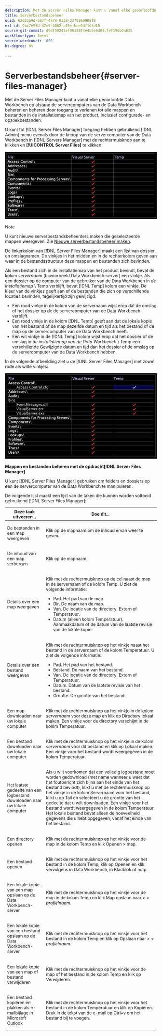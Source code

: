 ```yaml
---
description: Met de Server Files Manager kunt u vanaf elke geoorloofde Data Workbench op afstand de servercomputers van de Data Workbench beheren en beheren door toegang te verlenen tot alle mappen en bestanden in de installatiemap van het product, inclusief configuratie- en opzoekbestanden.
title: Serverbestandsbeheer
uuid: 62625b9d-587f-4a78-8328-2270869909f8
exl-id: 9ac7e95d-47e5-4862-a16e-bee0df1d3d15
source-git-commit: d9df90242ef96188f4e4b5e6d04cfef196b0a628
workflow-type: tm+mt
source-wordcount: '856'
ht-degree: 0%

---
```


# Serverbestandsbeheer{#server-files-manager}

Met de Server Files Manager kunt u vanaf elke geoorloofde Data Workbench op afstand de servercomputers van de Data Workbench beheren en beheren door toegang te verlenen tot alle mappen en bestanden in de installatiemap van het product, inclusief configuratie- en opzoekbestanden.

U kunt tot [!DNL Server Files Manager] toegang hebben gebruikend [!DNL Admin] menu evenals door de knoop van de servercomputer van de Data Workbench in [!DNL Servers Manager] met de rechtermuisknop aan te klikken en **[!UICONTROL Server Files]** te klikken.

![](assets/vis_FileManager.png)

>[!NOTE]
>
>U kunt nieuwe serverbestandsbeheerders maken die geselecteerde mappen weergeven. Zie [Nieuwe serverbestandsbeheer maken](../../../home/c-get-started/c-intf-anlys-ftrs/c-cstm-prof-files-mgrs/c-new-svr-files-mgrs.md#concept-6e8f63273109443699a8f61b1a2ea816).

De linkerkolom van [!DNL Server Files Manager] maakt een lijst van dossier en omslagnamen. De vinkjes in het midden en in de rechterkolom geven aan waar in de bestandsstructuur deze mappen en bestanden zich bevinden.

Als een bestand zich in de installatiemap van het product bevindt, bevat de kolom *servernaam* (bijvoorbeeld Data Workbench-server) een vinkje. Als een dossier op de computer van de gebruiker van de Data Workbench in *de installatiemap* \ Temp verblijft, bevat [!DNL Temp] kolom een vinkje. De kleur van de vinkjes geeft aan of de bestanden die zich op verschillende locaties bevinden, tegelijkertijd zijn gewijzigd.

* Een rood vinkje in de kolom van de servernaam wijst erop dat de omslag of het dossier op de de servercomputer van de Data Workbench verblijft.
* Een rood vinkje in de kolom [!DNL Temp] geeft aan dat de lokale kopie van het bestand of de map dezelfde datum en tijd als het bestand of de map op de servercomputer van de Data Workbench heeft.
* Een wit vinkje in de [!DNL Temp] kolom wijst erop dat het dossier of de omslag in *de installatiemap van de Data Workbench* \ Temp een verschillende Gewijzigde datum en tijd dan het dossier of de omslag op de servercomputer van de Data Workbench hebben.

In de volgende afbeelding ziet u de [!DNL Server Files Manager] met zowel rode als witte vinkjes:

![](assets/vis_FileManager_RedWhiteChecks.png)

**Mappen en bestanden beheren met de opdracht[!DNL Server Files Manager]**

U kunt [!DNL Server Files Manager] gebruiken om folders en dossiers op een de servercomputer van de Data Workbench te manipuleren.

De volgende lijst maakt een lijst van de taken die kunnen worden voltooid gebruikend [!DNL Server Files Manager]:

<table id="table_D217AE5A878542EC8B604812A61819C3"> 
 <thead> 
  <tr> 
   <th colname="col1" class="entry"> Deze taak uitvoeren... </th> 
   <th colname="col2" class="entry"> Doe dit... </th> 
  </tr> 
 </thead>
 <tbody> 
  <tr> 
   <td colname="col1"> <p>De bestanden in een map weergeven </p> </td> 
   <td colname="col2"> <p>Klik op de mapnaam om de inhoud ervan weer te geven. </p> </td> 
  </tr> 
  <tr> 
   <td colname="col1"> <p>De inhoud van een map verbergen </p> </td> 
   <td colname="col2"> <p>Klik op de mapnaam. </p> </td> 
  </tr> 
  <tr> 
   <td colname="col1"> <p>Details over een map weergeven </p> </td> 
   <td colname="col2"> <p>Klik met de rechtermuisknop op de cel naast de map in de servernaam of de kolom <span class="wintitle"> Temp</span>. U ziet de volgende informatie: </p> 
    <ul id="ul_2DA5C8D0E95F4BCC8F7E25D05F00EB02"> 
     <li id="li_3FDECC14D62543B183C3509C338DF432">Pad. Het pad van de map. </li> 
     <li id="li_9CF3989FD9E2427995F070E043FAD02C">Dir. De naam van de map. </li> 
     <li id="li_68AAA11907404D0BBF407ECD7CA2E467">Van. De locatie van de directory, Extern of Temperatuur. </li> 
     <li id="li_CB4AEEC89E424868B758465EC0B701B5">Datum (alleen kolom Temperatuur). Aanmaakdatum of de datum van de laatste revisie van de lokale kopie. </li> 
    </ul> </td> 
  </tr> 
  <tr> 
   <td colname="col1"> <p>Details over een bestand weergeven </p> </td> 
   <td colname="col2"> <p>Klik met de rechtermuisknop op het vinkje naast het bestand in de servernaam of de kolom <span class="wintitle"> Temperatuur</span>. U ziet de volgende informatie: </p> <p> 
     <ul id="ul_C4E6CB86D1774D739B5ECF48AF8DB628"> 
      <li id="li_7A6D39CF8C064FDDAB87F8D4E50FA832">Pad. Het pad van het bestand. </li> 
      <li id="li_9C735B6F0A2541F1992B845359C3685A">Bestand. De naam van het bestand. </li> 
      <li id="li_3EB903E4F4C44A6093732C588F0125EF">Van. De locatie van de directory, Extern of Temperatuur. </li> 
      <li id="li_C1FED4F98F854D5892DBAD9F9E1D47B8">Datum. Datum van de laatste revisie van het bestand. </li> 
      <li id="li_7477C727C62F4406BB2026063E41F2AE">Grootte. De grootte van het bestand. </li> 
     </ul> </p> </td> 
  </tr> 
  <tr> 
   <td colname="col1"> <p>Een map downloaden naar uw lokale computer </p> </td> 
   <td colname="col2"> <p>Klik met de rechtermuisknop op het vinkje in de kolom <i>servernaam</i> voor deze map en klik op <span class="uicontrol"> Directory lokaal maken</span>. Een vinkje voor de directory verschijnt in de kolom <span class="wintitle"> Temperatuur</span>. </p> </td> 
  </tr> 
  <tr> 
   <td colname="col1"> <p>Een bestand downloaden naar uw lokale computer </p> </td> 
   <td colname="col2"> <p>Klik met de rechtermuisknop op het vinkje in de kolom <i>servernaam</i> voor dit bestand en klik op <span class="uicontrol"> Lokaal maken</span>. Een vinkje voor het bestand wordt weergegeven in de kolom <span class="wintitle"> Temperatuur</span>. </p> </td> 
  </tr> 
  <tr> 
   <td colname="col1"> <p>Het laatste gedeelte van een logbestand downloaden naar uw lokale computer </p> </td> 
   <td colname="col2"> <p>Als u wilt voorkomen dat een volledig logbestand moet worden gedownload (met name wanneer u weet dat het foutbericht zich bijna aan het einde van het bestand bevindt), klikt u met de rechtermuisknop op het vinkje in de kolom Servernaam voor het bestand, klikt u op <span class="uicontrol"> Tail</span> en selecteert u de grootte van het gedeelte dat u wilt downloaden. Een vinkje voor het bestand wordt weergegeven in de kolom <span class="wintitle"> Temperatuur</span>. Het lokale bestand bevat alleen de hoeveelheid gegevens die u hebt opgegeven, vanaf het einde van het bestand. </p> </td> 
  </tr> 
  <tr> 
   <td colname="col1"> <p>Een directory openen </p> </td> 
   <td colname="col2"> <p>Klik met de rechtermuisknop op het vinkje voor de map in de kolom <span class="wintitle"> Temp</span> en klik <span class="uicontrol"> Openen</span> &gt; <span class="uicontrol"> map</span>. </p> </td> 
  </tr> 
  <tr> 
   <td colname="col1"> <p>Een bestand openen </p> </td> 
   <td colname="col2"> <p>Klik met de rechtermuisknop op het vinkje voor het bestand in de kolom <span class="wintitle"> Temp</span>, klik op <span class="uicontrol"> Openen</span> en klik vervolgens in <span class="uicontrol"> Data Workbench</span>, <span class="uicontrol"> in Kladblok</span> of <span class="uicontrol"> map</span>. </p> </td> 
  </tr> 
  <tr> 
   <td colname="col1"> <p>Een lokale kopie van een map opslaan op de Data Workbench-server </p> </td> 
   <td colname="col2"> <p>Klik met de rechtermuisknop op het vinkje voor de map in de kolom <span class="wintitle"> Temp</span> en klik <span class="uicontrol"> Map opslaan naar</span> &gt; <i>&lt;<span class="uicontrol"> profielnaam</span></i>. </p> </td> 
  </tr> 
  <tr> 
   <td colname="col1"> <p>Een lokale kopie van een bestand opslaan op de Data Workbench-server </p> </td> 
   <td colname="col2"> <p>Klik met de rechtermuisknop op het vinkje voor het bestand in de kolom <span class="wintitle"> Temp</span> en klik op <span class="uicontrol"> Opslaan naar</span> &gt; <i>&lt;<span class="uicontrol"> profielnaam</span></i>. </p> </td> 
  </tr> 
  <tr> 
   <td colname="col1"> <p>Een lokale kopie van een map of bestand verwijderen </p> </td> 
   <td colname="col2"> <p>Klik met de rechtermuisknop op het vinkje voor de map of het bestand in de kolom <span class="wintitle"> Temp</span> en klik op <span class="uicontrol"> Verwijderen</span>. </p> </td> 
  </tr> 
  <tr> 
   <td colname="col1"> <p>Een bestand kopiëren en plakken als e-mailbijlage in Microsoft Outlook </p> </td> 
   <td colname="col2"> <p>Klik met de rechtermuisknop op het vinkje voor het bestand in de kolom <span class="wintitle"> Temperatuur</span> en klik op <span class="uicontrol"> Kopiëren</span>. Druk in de tekst van de e-mail op Ctrl+v om het bestand bij te voegen. </p> </td> 
  </tr> 
 </tbody> 
</table>
